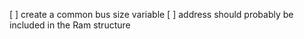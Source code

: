 [ ] create a common bus size variable 
[ ] address should probably be included in the Ram structure
